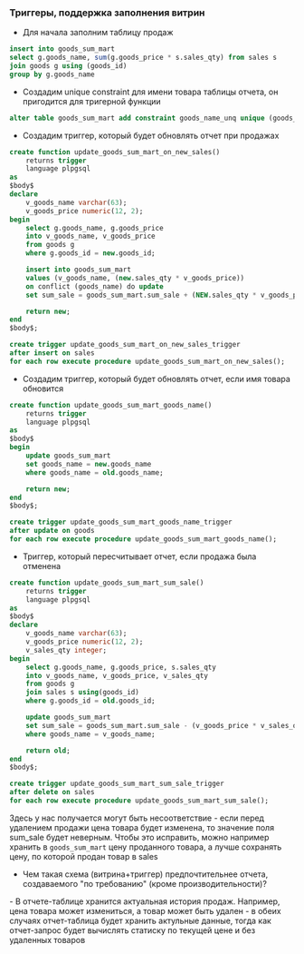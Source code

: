 ### Триггеры, поддержка заполнения витрин

- Для начала заполним таблицу продаж
```sql
insert into goods_sum_mart
select g.goods_name, sum(g.goods_price * s.sales_qty) from sales s
join goods g using (goods_id)
group by g.goods_name
```

- Создадим unique constraint для имени товара таблицы отчета, он пригодится для тригерной функции
```sql
alter table goods_sum_mart add constraint goods_name_unq unique (goods_name)
```

- Создадим триггер, который будет обновлять отчет при продажах
```sql
create function update_goods_sum_mart_on_new_sales()
    returns trigger
    language plpgsql
as 
$body$
declare
    v_goods_name varchar(63);
    v_goods_price numeric(12, 2);
begin 
    select g.goods_name, g.goods_price
    into v_goods_name, v_goods_price
    from goods g
    where g.goods_id = new.goods_id;

    insert into goods_sum_mart 
    values (v_goods_name, (new.sales_qty * v_goods_price))
    on conflict (goods_name) do update 
    set sum_sale = goods_sum_mart.sum_sale + (NEW.sales_qty * v_goods_price);

    return new;
end
$body$;

create trigger update_goods_sum_mart_on_new_sales_trigger
after insert on sales
for each row execute procedure update_goods_sum_mart_on_new_sales();
```

- Создадим триггер, который будет обновлять отчет, если имя товара обновится
```sql
create function update_goods_sum_mart_goods_name()
    returns trigger
    language plpgsql
as 
$body$
begin
    update goods_sum_mart
    set goods_name = new.goods_name
    where goods_name = old.goods_name;

    return new;
end
$body$;

create trigger update_goods_sum_mart_goods_name_trigger
after update on goods
for each row execute procedure update_goods_sum_mart_goods_name();
```

- Триггер, который пересчитывает отчет, если продажа была отменена
```sql
create function update_goods_sum_mart_sum_sale()
    returns trigger
    language plpgsql
as
$body$
declare
    v_goods_name varchar(63);
    v_goods_price numeric(12, 2);
    v_sales_qty integer;
begin 
    select g.goods_name, g.goods_price, s.sales_qty
    into v_goods_name, v_goods_price, v_sales_qty
    from goods g
    join sales s using(goods_id)
    where g.goods_id = old.goods_id;

    update goods_sum_mart
    set sum_sale = goods_sum_mart.sum_sale - (v_goods_price * v_sales_qty)
    where goods_name = v_goods_name;

    return old;
end
$body$;

create trigger update_goods_sum_mart_sum_sale_trigger
after delete on sales
for each row execute procedure update_goods_sum_mart_sum_sale();
```
Здесь у нас получается могут быть несоответствие - если перед удалением продажи цена товара
будет изменена, то значение поля sum_sale будет неверным. Чтобы это исправить, можно например
хранить в `goods_sum_mart` цену проданного товара, а лучше сохранять цену, по которой продан товар
в sales

- Чем такая схема (витрина+триггер) предпочтительнее отчета, создаваемого "по требованию" 
(кроме производительности)?

\- В отчете-таблице хранится актуальная история продаж. Например, цена товара может измениться, 
а товар может быть удален - в обеих случаях отчет-таблица будет хранить актульные данные, тогда 
как отчет-запрос будет вычислять статиску по текущей цене и без удаленных товаров
